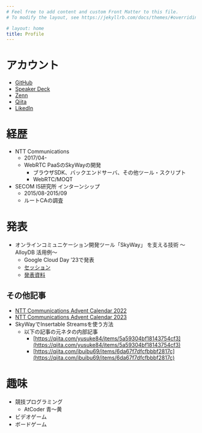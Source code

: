 ```yaml
---
# Feel free to add content and custom Front Matter to this file.
# To modify the layout, see https://jekyllrb.com/docs/themes/#overriding-theme-defaults

# layout: home
title: Profile
---
```


# アカウント

- [GitHub](https://github.com/y-i)
- [Speaker Deck](https://speakerdeck.com/y_i)
- [Zenn](https://zenn.dev/y_i)
- [Qiita](https://qiita.com/y-i)
- [LikedIn](https://www.linkedin.com/in/yusuke-ikeda/)

# 経歴

- NTT Communications
  - 2017/04-
  - WebRTC PaaSのSkyWayの開発
    - ブラウザSDK、バックエンドサーバ、その他ツール・スクリプト
    - WebRTC/MOQT
- SECOM IS研究所 インターンシップ
  - 2015/08-2015/09
  - ルートCAの調査

# 発表

- オンラインコミュニケーション開発ツール「SkyWay」 を支える技術 〜AlloyDB 活用例〜
  - Google Cloud Day ’23で発表
  - [セッション](https://cloudonair.withgoogle.com/events/google-cloud-day-23?talk=tok-d2-db02)
  - [発表資料](https://speakerdeck.com/nttcom/technology-behind-the-online-communication-development-tool-skyway-utilization-example-of-alloydb
)
## その他記事

- [NTT Communications Advent Calendar 2022](https://engineers.ntt.com/entry/2022/12/16/104148)
- [NTT Communications Advent Calendar 2023](https://engineers.ntt.com/entry/2023/12/04/064946)
- SkyWayでInsertable Streamsを使う方法
  - 以下の記事の元ネタの内部記事
    - [https://qiita.com/yusuke84/items/5a59304bf18143754cf3](https://qiita.com/yusuke84/items/5a59304bf18143754cf3)
    - [https://qiita.com/ibuibu69/items/6da67f7dfcfbbbf2817c](https://qiita.com/ibuibu69/items/6da67f7dfcfbbbf2817c)

# 趣味

- 競技プログラミング
  - AtCoder 青～黄
- ビデオゲーム
- ボードゲーム